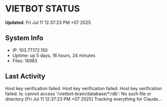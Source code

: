 # VIETBOT STATUS
**Updated**: Fri Jul 11 12:37:23 PM +07 2025

## System Info
- IP: 103.77.172.150
- Uptime: up 5 days, 16 hours, 24 minutes
- Files: 16983

## Last Activity
Host key verification failed.
Host key verification failed.
Host key verification failed.
ls: cannot access '/vietbot-brain/database/*.rdb': No such file or directory
[Fri Jul 11 12:37:23 PM +07 2025] Tracking everything for Claude...
